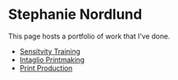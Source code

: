# Stephanie Nordlund

This page hosts a portfolio of work that I've done.

* [Sensitvity Training](http://snordlund.github.io/SensitivityTraining)
* [Intaglio Printmaking](http://snordlund.github.io/IntaglioPrintmaking)
* [Print Production](http://snordlund.github.io/PrintProduction)

